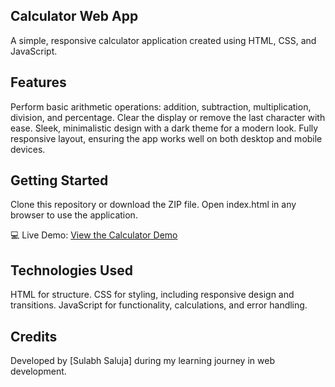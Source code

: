 ## Calculator Web App
A simple, responsive calculator application created using HTML, CSS, and JavaScript.

## Features
Perform basic arithmetic operations: addition, subtraction, multiplication, division, and percentage.
Clear the display or remove the last character with ease.
Sleek, minimalistic design with a dark theme for a modern look.
Fully responsive layout, ensuring the app works well on both desktop and mobile devices.


## Getting Started
Clone this repository or download the ZIP file.
Open index.html in any browser to use the application.

💻 Live Demo: [View the Calculator Demo](https://sulabhsaluja.github.io/Calculator/)

## Technologies Used
HTML for structure.
CSS for styling, including responsive design and transitions.
JavaScript for functionality, calculations, and error handling.


## Credits
Developed by [Sulabh Saluja] during my learning journey in web development.
